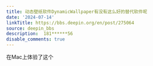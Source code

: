 ```yaml
---
title: 动态壁纸软件DynamicWallpaper有没有这么好的替代软件呢
date: '2024-07-14'
linkTitle: https://bbs.deepin.org/en/post/275064
source: deepin_bbs
description:  181******56 
disable_comments: true
---
```

在Mac上体验了这个
